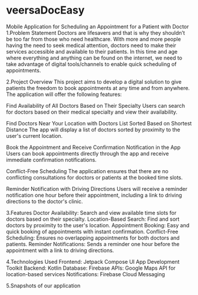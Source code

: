 # veersaDocEasy
Mobile Application for Scheduling an Appointment for a Patient with Doctor
1.Problem Statement
Doctors are lifesavers and that is why they shouldn’t be too far from those who need healthcare. With more and more people having the need to seek medical attention, doctors need to make their services accessible and available to their patients. In this time and age where everything and anything can be found on the internet, we need to take advantage of digital tools/channels to enable quick scheduling of appointments.

2.Project Overview
This project aims to develop a digital solution to give patients the freedom to book appointments at any time and from anywhere. The application will offer the following features:

Find Availability of All Doctors Based on Their Specialty
Users can search for doctors based on their medical specialty and view their availability.

Find Doctors Near Your Location with Doctors List Sorted Based on Shortest Distance
The app will display a list of doctors sorted by proximity to the user's current location.

Book the Appointment and Receive Confirmation Notification in the App
Users can book appointments directly through the app and receive immediate confirmation notifications.

Conflict-Free Scheduling
The application ensures that there are no conflicting consultations for doctors or patients at the booked time slots.

Reminder Notification with Driving Directions
Users will receive a reminder notification one hour before their appointment, including a link to driving directions to the doctor's clinic.

3.Features
Doctor Availability: Search and view available time slots for doctors based on their specialty.
Location-Based Search: Find and sort doctors by proximity to the user's location.
Appointment Booking: Easy and quick booking of appointments with instant confirmation.
Conflict-Free Scheduling: Ensures no overlapping appointments for both doctors and patients.
Reminder Notifications: Sends a reminder one hour before the appointment with a link to driving directions.

4.Technologies Used
Frontend: Jetpack Compose UI App Development Toolkit
Backend: Kotlin
Database: Firebase
APIs: Google Maps API for location-based services
Notifications: Firebase Cloud Messaging

5.Snapshots of our application


